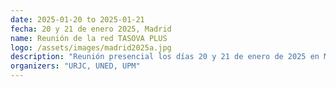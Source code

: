 ```yaml
---
date: 2025-01-20 to 2025-01-21
fecha: 20 y 21 de enero 2025, Madrid
name: Reunión de la red TASOVA PLUS 
logo: /assets/images/madrid2025a.jpg
description: "Reunión presencial los días 20 y 21 de enero de 2025 en Madrid."
organizers: "URJC, UNED, UPM"
---
```

